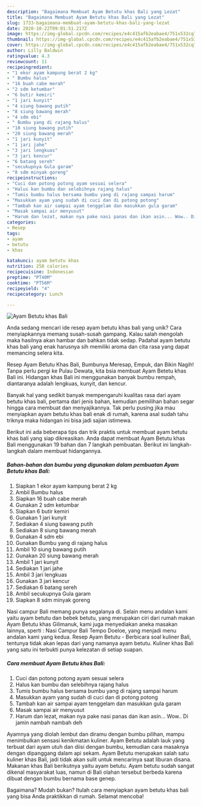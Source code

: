```yaml
---
description: "Bagaimana Membuat Ayam Betutu khas Bali yang Lezat"
title: "Bagaimana Membuat Ayam Betutu khas Bali yang Lezat"
slug: 1733-bagaimana-membuat-ayam-betutu-khas-bali-yang-lezat
date: 2020-10-22T09:01:51.217Z
image: https://img-global.cpcdn.com/recipes/e4c415afb2eabae4/751x532cq70/ayam-betutu-khas-bali-foto-resep-utama.jpg
thumbnail: https://img-global.cpcdn.com/recipes/e4c415afb2eabae4/751x532cq70/ayam-betutu-khas-bali-foto-resep-utama.jpg
cover: https://img-global.cpcdn.com/recipes/e4c415afb2eabae4/751x532cq70/ayam-betutu-khas-bali-foto-resep-utama.jpg
author: Lilly Baldwin
ratingvalue: 4.3
reviewcount: 11
recipeingredient:
- "1 ekor ayam kampung berat 2 kg"
- " Bumbu halus"
- "16 buah cabe merah"
- "2 sdm ketumbar"
- "6 butir kemiri"
- "1 jari kunyit"
- "4 siung bawang putih"
- "8 siung bawang merah"
- "4 sdm ebi"
- " Bumbu yang di rajang halus"
- "10 siung bawang putih"
- "20 siung bawang merah"
- "1 jari kunyit"
- "1 jari jahe"
- "3 jari lengkuas"
- "3 jari kencur"
- "6 batang sereh"
- "secukupnya Gula garam"
- "8 sdm minyak goreng"
recipeinstructions:
- "Cuci dan potong potong ayam sesuai selera"
- "Halus kan bumbu dan selebihnya rajang halus"
- "Tumis bumbu halus bersama bumbu yang di rajang sampai harum"
- "Masukkan ayam yang sudah di cuci dan di potong potong"
- "Tambah kan air sampai ayam tenggelam dan masukkan gula garam"
- "Masak sampai air menyusut"
- "Harum dan lezat, makan nya pake nasi panas dan ikan asin... Wow.. Di jamin nambah nambah deh"
categories:
- Resep
tags:
- ayam
- betutu
- khas

katakunci: ayam betutu khas 
nutrition: 258 calories
recipecuisine: Indonesian
preptime: "PT40M"
cooktime: "PT56M"
recipeyield: "4"
recipecategory: Lunch

---
```



![Ayam Betutu khas Bali](https://img-global.cpcdn.com/recipes/e4c415afb2eabae4/751x532cq70/ayam-betutu-khas-bali-foto-resep-utama.jpg)

Anda sedang mencari ide resep ayam betutu khas bali yang unik? Cara menyiapkannya memang susah-susah gampang. Kalau salah mengolah maka hasilnya akan hambar dan bahkan tidak sedap. Padahal ayam betutu khas bali yang enak harusnya sih memiliki aroma dan cita rasa yang dapat memancing selera kita.

Resep Ayam Betutu Khas Bali, Bumbunya Meresap, Empuk, dan Bikin Nagih! Tanpa perlu pergi ke Pulau Dewata, kita bsia membuat Ayam Betetu khas Bali ini. Hidangan khas Bali ini menggunakan banyak bumbu rempah, diantaranya adalah lengkuas, kunyit, dan kencur.

Banyak hal yang sedikit banyak mempengaruhi kualitas rasa dari ayam betutu khas bali, pertama dari jenis bahan, kemudian pemilihan bahan segar hingga cara membuat dan menyajikannya. Tak perlu pusing jika mau menyiapkan ayam betutu khas bali enak di rumah, karena asal sudah tahu triknya maka hidangan ini bisa jadi sajian istimewa.


Berikut ini ada beberapa tips dan trik praktis untuk membuat ayam betutu khas bali yang siap dikreasikan. Anda dapat membuat Ayam Betutu khas Bali menggunakan 19 bahan dan 7 langkah pembuatan. Berikut ini langkah-langkah dalam membuat hidangannya.

<!--inarticleads1-->

##### Bahan-bahan dan bumbu yang digunakan dalam pembuatan Ayam Betutu khas Bali:

1. Siapkan 1 ekor ayam kampung berat 2 kg
1. Ambil  Bumbu halus
1. Siapkan 16 buah cabe merah
1. Gunakan 2 sdm ketumbar
1. Siapkan 6 butir kemiri
1. Gunakan 1 jari kunyit
1. Sediakan 4 siung bawang putih
1. Sediakan 8 siung bawang merah
1. Gunakan 4 sdm ebi
1. Gunakan  Bumbu yang di rajang halus
1. Ambil 10 siung bawang putih
1. Gunakan 20 siung bawang merah
1. Ambil 1 jari kunyit
1. Sediakan 1 jari jahe
1. Ambil 3 jari lengkuas
1. Gunakan 3 jari kencur
1. Sediakan 6 batang sereh
1. Ambil secukupnya Gula garam
1. Siapkan 8 sdm minyak goreng


Nasi campur Bali memang punya segalanya di. Selain menu andalan kami yaitu ayam betutu dan bebek betutu, yang merupakan ciri dari rumah makan Ayam Betutu khas Gilimanuk, kami juga menyediakan aneka masakan lainnya, sperti : Nasi Campur Bali Tempo Doeloe, yang menjadi menu andalan kami yang kedua. Resep Ayam Betutu - Berbicara soal kuliner Bali, tentunya tidak akan lepas dari yang namanya ayam betutu. Kuliner khas Bali yang satu ini terbukti punya kelezatan di setiap suapan. 

<!--inarticleads2-->

##### Cara membuat Ayam Betutu khas Bali:

1. Cuci dan potong potong ayam sesuai selera
1. Halus kan bumbu dan selebihnya rajang halus
1. Tumis bumbu halus bersama bumbu yang di rajang sampai harum
1. Masukkan ayam yang sudah di cuci dan di potong potong
1. Tambah kan air sampai ayam tenggelam dan masukkan gula garam
1. Masak sampai air menyusut
1. Harum dan lezat, makan nya pake nasi panas dan ikan asin... Wow.. Di jamin nambah nambah deh


Ayamnya yang diolah lembut dan diramu dengan bumbu pilihan, mampu menimbulkan sensasi kenikmatan kuliner. Ayam Betutu adalah lauk yang terbuat dari ayam utuh dan diisi dengan bumbu, kemudian cara masaknya dengan dipanggang dalam api sekam. Ayam Betutu merupakan salah satu kuliner khas Bali, jadi tidak akan sulit untuk mencarinya saat liburan disana. Makanan khas Bali berikutnya yaitu ayam betutu. Ayam betutu sudah sangat dikenal masyarakat luas, namun di Bali olahan tersebut berbeda karena dibuat dengan bumbu bernama base genep. 

Bagaimana? Mudah bukan? Itulah cara menyiapkan ayam betutu khas bali yang bisa Anda praktikkan di rumah. Selamat mencoba!
